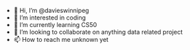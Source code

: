- 👋 Hi, I’m @davieswinnipeg
- 👀 I’m interested in coding
- 🌱 I’m currently learning CS50
- 💞️ I’m looking to collaborate on anything data related project
- 📫 How to reach me unknown yet

<!---
davieswinnipeg/davieswinnipeg is a ✨ special ✨ repository because its `README.md` (this file) appears on your GitHub profile.
You can click the Preview link to take a look at your changes.
--->
